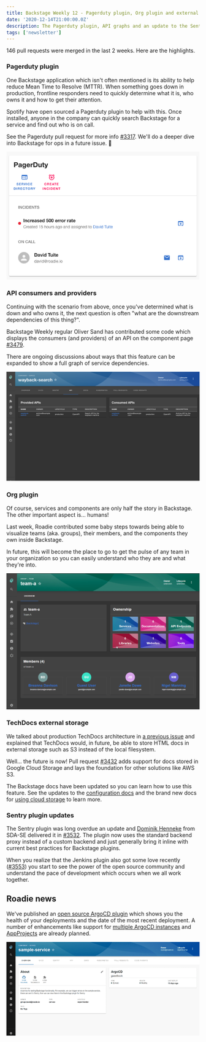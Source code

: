 ```yaml
---
title: Backstage Weekly 12 - Pagerduty plugin, Org plugin and external TechDocs storage
date: '2020-12-14T21:00:00.0Z'
description: The Pagerduty plugin, API graphs and an update to the Sentry plugin also included.
tags: ['newsletter']
---
```


146 pull requests were merged in the last 2 weeks. Here are the highlights.

### Pagerduty plugin

One Backstage application which isn't often mentioned is its ability to help reduce Mean Time to Resolve (MTTR). When something goes down in production, frontline responders need to quickly determine what it is, who owns it and how to get their attention.

Spotify have open sourced a Pagerduty plugin to help with this. Once installed, anyone in the company can quickly search Backstage for a service and find out who is on call.

See the Pagerduty pull request for more info [#3317](https://github.com/backstage/backstage/pull/3317). We'll do a deeper dive into Backstage for ops in a future issue. 🚨

![Pagerduty widget showing an active incidet and the name and contact details of the user on call](./pagerduty-plugin.png)

### API consumers and providers

Continuing with the scenario from above, once you've determined what is down and who owns it, the next question is often "what are the downstream dependencies of this thing?".

Backstage Weekly regular Oliver Sand has contributed some code which displays the consumers (and providers) of an API on the component page [#3479](https://github.com/backstage/backstage/pull/3479).

There are ongoing discussions about ways that this feature can be expanded to show a full graph of service dependencies.

![A list of API consumers and providers on the waybach-search API](./consumers-providers-dark.png)

### Org plugin

Of course, services and components are only half the story in Backstage. The other important aspect is... humans!

Last week, Roadie contributed some baby steps towards being able to visualize teams (aka. groups), their members, and the components they own inside Backstage.

In future, this will become the place to go to get the pulse of any team in your organization so you can easily understand who they are and what they're into.

![Team A has 4 members and owns some entities in Backstage. Their names are shown](./org-plugin.png)

### TechDocs external storage

We talked about production TechDocs architecture in [a previous issue](https://roadie.io/blog/backstage-weekly-11-techdocs-arch/) and explained that TechDocs would, in future, be able to store HTML docs in external storage such as S3 instead of the local filesystem.

Well... the future is now! Pull request [#3432](https://github.com/backstage/backstage/pull/3432) adds support for docs stored in Google Cloud Storage and lays the foundation for other solutions like AWS S3.

The Backstage docs have been updated so you can learn how to use this feature. See the updates to the [configuration docs](https://backstage.io/docs/features/techdocs/configuration) and the brand new docs for [using cloud storage](https://backstage.io/docs/features/techdocs/using-cloud-storage) to learn more.

### Sentry plugin updates

The Sentry plugin was long overdue an update and [Dominik Henneke](https://github.com/dhenneke) from SDA-SE delivered it in [#3532](https://github.com/backstage/backstage/pull/3532). The plugin now uses the standard backend proxy instead of a custom backend and just generally bring it inline with current best practices for Backstage plugins.

When you realize that the Jenkins plugin also got some love recently ([#3553](https://github.com/backstage/backstage/pull/3553)) you start to see the power of the open source community and understand the pace of development which occurs when we all work together.

## Roadie news

We've published an [open source ArgoCD plugin](https://roadie.io/backstage/plugins/argo-cd) which shows you the health of your deployments and the date of the most recent deployment. A number of enhancements like support for [multiple ArgoCD instances](https://github.com/RoadieHQ/backstage-plugin-argo-cd/issues/1) and [AppProjects](https://github.com/RoadieHQ/backstage-plugin-argo-cd/issues/2) are already planned.

![An ArgoCD overview widget showing that the service is synced, healthy and last deplyed a few fays ago](./argo-cd-plugin.png)
